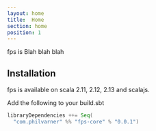```yaml
---
layout: home
title:  Home
section: home
position: 1
---
```


fps is Blah blah blah

## Installation

fps is available on scala 2.11, 2.12, 2.13 and scalajs.

Add the following to your build.sbt
```scala
libraryDependencies ++= Seq(
  "com.philvarner" %% "fps-core" % "0.0.1")
```
